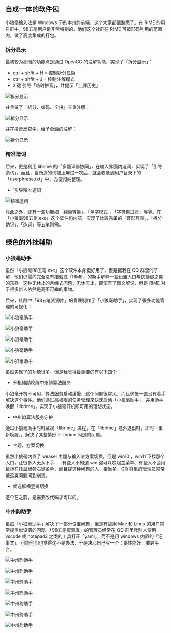 ## 自成一体的软件包

小狼毫输入法是 Windows 下的中州韵前端，这个大家都很熟悉了。在 RIME 的用户群中，98五笔用户是非常特别的，他们这个社群在 RIME 可被形码利用的范围内，做了高度集成的打包。

### 拆分显示

最初较为亮眼的功能点是通过 OpenCC 的注解功能，实现了「拆分显示」：

- ctrl + shfit + H = 控制拆分显隐
- ctrl + shfit + J = 控制注解模式
- z 键 引导「临时拼音」，并提示「上屏历史」

![拆分显示](https://raw.githubusercontent.com/cppxiaozhu/00/main/aa1.png)

并且做了「拆分、编码、全拼」三重注解：

![拆分显示](https://raw.githubusercontent.com/cppxiaozhu/00/main/aa2.png)

并在拼音反查中，给予全面的注解：

![拆分显示](https://raw.githubusercontent.com/cppxiaozhu/00/main/aa3.png)

### 精准造词

后来，更是利用 librime 的「多翻译器协同」，在输入界面内造词，实现了「引导造词」。而且，当所造的词被上屏过一次后，就会收录到用户目录下的「userphrase.txt」中，方便归纳整理。

- `引导精准造词

![精准造词](https://raw.githubusercontent.com/cppxiaozhu/00/main/aa4.png)

除此之外，还有一些功能如「翻简转换」、「单字模式」、「字符集过滤」等等。在「小狼毫98五笔.exe」这个软件包内部，实现了比较完备的「音形互查」、「拆分助记」、「造词」等五笔刚需。

## 绿色的外挂辅助

### 小狼毫助手

虽然「小狼毫98五笔.exe」这个软件本身挺好用了，但是据我在 QQ 群里的了解，他们仍需向完全没有接触过「RIME」的新手解释一些设置入口与快捷键之类的东西。这种无休止的月经式问题，无休无止，即使有了图文解说，但是 RIME 对于很多新人依然是高不可攀的事物。

后来，社群中「98五笔资源库」的管理制作了「小狼毫助手」，实现了很多功能管理的可视化：

![小狼毫助手](https://raw.githubusercontent.com/cppxiaozhu/00/main/aa5.png)

![小狼毫助手](https://raw.githubusercontent.com/cppxiaozhu/00/main/aa6.png)

![小狼毫助手](https://raw.githubusercontent.com/cppxiaozhu/00/main/aa7.png)

![小狼毫助手](https://raw.githubusercontent.com/cppxiaozhu/00/main/aa8.png)

![小狼毫助手](https://raw.githubusercontent.com/cppxiaozhu/00/main/aa9.png)

虽然实现了的功能很多，但是我觉得最重要的有以下四个：

- 开机辅助唤醒中州韵算法服务

小狼毫开机不可用，算法服务启动缓慢，这个问题很常见，而且佛振一直没有着手解决这个事件。他们通过高权限的任务管理来快速启动「小狼毫助手」，并用助手唤醒「librime」，实现了小狼毫开机即可用的理想状态。

- 中州韵算法服务守护

通过小狼毫助手时时监视「librime」进程，在「librime」意外退出时，即时「重新唤醒」。解决了某些情形下 librime 闪退的问题。

- 主题、方案切换

虽然小狼毫内置了 weasel 主题与输入法方案切换，但是 win10 ，win11 下找那个入口，让很多人无从下手……有些人不知道 win 键可以唤起主菜单、有些人不会用鼠标在托盘里弹右键菜单，而且提这种问题的人，相当多，QQ 群里的管理员常常被这类问题问到崩溃。

- 候选框横竖排切换

这个在之前，是需要改代码才可以的。

### 中州韵助手

虽然「小狼毫助手」解决了一部分设置问题，但是有些用 Mac 和 Linux 的用户常常提类似设置的问题。「98五笔资源库」的管理员经常在 QQ 群里教别人使用 vscode 或 notepad3 之类的工具打开「yaml」，而不是用 windows 内置的「记事本」。可能他们也觉得这不是办法，于是决心自己写一个：要性能好，要跨平台。

![中州韵助手](https://raw.githubusercontent.com/cppxiaozhu/00/main/8.png)

![中州韵助手](https://raw.githubusercontent.com/cppxiaozhu/00/main/2.png)

![中州韵助手](https://raw.githubusercontent.com/cppxiaozhu/00/main/3.png)

![中州韵助手](https://raw.githubusercontent.com/cppxiaozhu/00/main/4.png)

![中州韵助手](https://raw.githubusercontent.com/cppxiaozhu/00/main/5.png)

![中州韵助手](https://raw.githubusercontent.com/cppxiaozhu/00/main/6.png)

![中州韵助手](https://raw.githubusercontent.com/cppxiaozhu/00/main/7.png)
